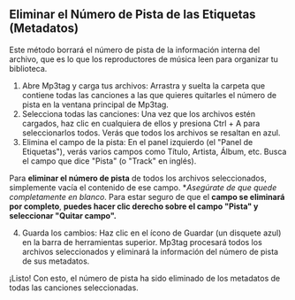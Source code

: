 ## Eliminar el Número de Pista de las Etiquetas (Metadatos)
Este método borrará el número de pista de la información interna del archivo, que es lo que los reproductores de música leen para organizar tu biblioteca.

1. Abre Mp3tag y carga tus archivos:
  Arrastra y suelta la carpeta que contiene todas las canciones a las que quieres quitarles el número de pista en la ventana principal de Mp3tag.
2. Selecciona todas las canciones:
  Una vez que los archivos estén cargados, haz clic en cualquiera de ellos y presiona Ctrl + A para seleccionarlos todos. Verás que todos los archivos se resaltan en azul.
3. Elimina el campo de la pista:
  En el panel izquierdo (el "Panel de Etiquetas"), verás varios campos como Título, Artista, Álbum, etc.
  Busca el campo que dice "Pista" (o "Track" en inglés).

Para **eliminar el número de pista** de todos los archivos seleccionados, simplemente vacía el contenido de ese campo. **Asegúrate de que quede completamente en blanco*.
Para estar seguro de que el **campo se eliminará por completo**, **puedes hacer clic derecho sobre el campo "Pista" y seleccionar "Quitar campo".**

4. Guarda los cambios:
  Haz clic en el ícono de Guardar (un disquete azul) en la barra de herramientas superior.
  Mp3tag procesará todos los archivos seleccionados y eliminará la información del número de pista de sus metadatos.

¡Listo! Con esto, el número de pista ha sido eliminado de los metadatos de todas las canciones seleccionadas.

